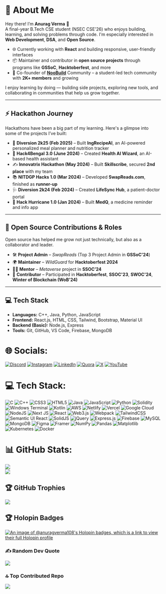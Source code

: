 # 💫 About Me

Hey there! I’m **Anurag Verma** 👋  
A final-year B.Tech CSE student (NSEC CSE'26) who enjoys building, learning, and solving problems through code. I'm especially interested in **Web Development**, **DSA**, and **Open Source**.

- 🌐 Currently working with **React** and building responsive, user-friendly interfaces  
- 📦 Maintainer and contributor in **open source projects** through programs like **GSSoC**, **Hacktoberfest**, and more  
- 🚀 Co-founder of [**NooBuild**](https://www.noobuild.in) Community – a student-led tech community with **2K+ members** and growing  

I enjoy learning by doing — building side projects, exploring new tools, and collaborating in communities that help us grow together.

---

## ⚡ Hackathon Journey

Hackathons have been a big part of my learning. Here's a glimpse into some of the projects I’ve built:

- 🥗 **Diversion 2k25 (Feb 2025)** – Built **IngRecipeAI**, an AI-powered personalized meal planner and nutrition tracker  
- 🧠 **Hack4Bengal 3.0 (June 2024)** – Created **Health AI Wizard**, an AI-based health assistant  
- ✍️ **Innovatrix Hackathon (May 2024)** – Built **Skillscribe**, secured **2nd place** with my team  
- 📚 **NITDGP Hacks 1.0 (Mar 2024)** – Developed **SwapReads.com**, finished as **runner-up**  
- 🩺 **Diversion 2k24 (Feb 2024)** – Created **LifeSync Hub**, a patient-doctor portal  
- 💊 **Hack Hurricane 1.0 (Jan 2024)** – Built **MedQ**, a medicine reminder and info app  

---

## 🌟 Open Source Contributions & Roles

Open source has helped me grow not just technically, but also as a collaborator and leader.

- 🛠️ **Project Admin** – *SwapReads* (Top 3 Project Admin in **GSSoC'24**)  
- 🌍 **Maintainer** – *WildGuard* for **Hacktoberfest 2024**  
- 🧑‍🏫 **Mentor** – *Metaverse* project in **SSOC’24**  
- 🔗 **Contributor** – Participated in **Hacktoberfest**, **SSOC'23**, **SWOC'24**, **Winter of Blockchain (WoB'24)**

---

## 💻 Tech Stack

- **Languages:** C++, Java, Python, JavaScript  
- **Frontend:** React.js, HTML, CSS, Tailwind, Bootstrap, Material UI  
- **Backend (Basic):** Node.js, Express  
- **Tools:** Git, GitHub, VS Code, Firebase, MongoDB  


# 🌐 Socials:
[![Discord](https://img.shields.io/badge/Discord-%237289DA.svg?logo=discord&logoColor=white)](https://discord.gg/anuragverma_108) [![Instagram](https://img.shields.io/badge/Instagram-%23E4405F.svg?logo=Instagram&logoColor=white)](https://instagram.com/anurag.bytes) [![LinkedIn](https://img.shields.io/badge/LinkedIn-%230077B5.svg?logo=linkedin&logoColor=white)](https://linkedin.com/in/anurag-verma-b91417253/) [![Quora](https://img.shields.io/badge/Quora-%23B92B27.svg?logo=Quora&logoColor=white)](https://quora.com/profile/Anurag-Verma-1538) [![X](https://img.shields.io/badge/X-black.svg?logo=X&logoColor=white)](https://x.com/anuragverma_108) [![YouTube](https://img.shields.io/badge/YouTube-%23FF0000.svg?logo=YouTube&logoColor=white)](https://youtube.com/@anuragbytes_) 

# 💻 Tech Stack:
![C](https://img.shields.io/badge/c-%2300599C.svg?style=for-the-badge&logo=c&logoColor=white) ![C++](https://img.shields.io/badge/c++-%2300599C.svg?style=for-the-badge&logo=c%2B%2B&logoColor=white) ![CSS3](https://img.shields.io/badge/css3-%231572B6.svg?style=for-the-badge&logo=css3&logoColor=white) ![HTML5](https://img.shields.io/badge/html5-%23E34F26.svg?style=for-the-badge&logo=html5&logoColor=white) ![Java](https://img.shields.io/badge/java-%23ED8B00.svg?style=for-the-badge&logo=openjdk&logoColor=white) ![JavaScript](https://img.shields.io/badge/javascript-%23323330.svg?style=for-the-badge&logo=javascript&logoColor=%23F7DF1E) ![Python](https://img.shields.io/badge/python-3670A0?style=for-the-badge&logo=python&logoColor=ffdd54) ![Solidity](https://img.shields.io/badge/Solidity-%23363636.svg?style=for-the-badge&logo=solidity&logoColor=white) ![Windows Terminal](https://img.shields.io/badge/Windows%20Terminal-%234D4D4D.svg?style=for-the-badge&logo=windows-terminal&logoColor=white) ![Kotlin](https://img.shields.io/badge/kotlin-%237F52FF.svg?style=for-the-badge&logo=kotlin&logoColor=white) ![AWS](https://img.shields.io/badge/AWS-%23FF9900.svg?style=for-the-badge&logo=amazon-aws&logoColor=white) ![Netlify](https://img.shields.io/badge/netlify-%23000000.svg?style=for-the-badge&logo=netlify&logoColor=#00C7B7) ![Vercel](https://img.shields.io/badge/vercel-%23000000.svg?style=for-the-badge&logo=vercel&logoColor=white) ![Google Cloud](https://img.shields.io/badge/GoogleCloud-%234285F4.svg?style=for-the-badge&logo=google-cloud&logoColor=white) ![NodeJS](https://img.shields.io/badge/node.js-6DA55F?style=for-the-badge&logo=node.js&logoColor=white) ![Next JS](https://img.shields.io/badge/Next-black?style=for-the-badge&logo=next.js&logoColor=white) ![React](https://img.shields.io/badge/react-%2320232a.svg?style=for-the-badge&logo=react&logoColor=%2361DAFB) ![Web3.js](https://img.shields.io/badge/web3.js-F16822?style=for-the-badge&logo=web3.js&logoColor=white) ![Webpack](https://img.shields.io/badge/webpack-%238DD6F9.svg?style=for-the-badge&logo=webpack&logoColor=black) ![TailwindCSS](https://img.shields.io/badge/tailwindcss-%2338B2AC.svg?style=for-the-badge&logo=tailwind-css&logoColor=white) ![Semantic UI React](https://img.shields.io/badge/Semantic%20UI%20React-%2335BDB2.svg?style=for-the-badge&logo=SemanticUIReact&logoColor=white) ![SolidJS](https://img.shields.io/badge/SolidJS-2c4f7c?style=for-the-badge&logo=solid&logoColor=c8c9cb) ![jQuery](https://img.shields.io/badge/jquery-%230769AD.svg?style=for-the-badge&logo=jquery&logoColor=white) ![Express.js](https://img.shields.io/badge/express.js-%23404d59.svg?style=for-the-badge&logo=express&logoColor=%2361DAFB) ![Firebase](https://img.shields.io/badge/Firebase-039BE5?style=for-the-badge&logo=Firebase&logoColor=white) ![MySQL](https://img.shields.io/badge/mysql-%2300000f.svg?style=for-the-badge&logo=mysql&logoColor=white) ![MongoDB](https://img.shields.io/badge/MongoDB-%234ea94b.svg?style=for-the-badge&logo=mongodb&logoColor=white) ![Figma](https://img.shields.io/badge/figma-%23F24E1E.svg?style=for-the-badge&logo=figma&logoColor=white) ![Framer](https://img.shields.io/badge/Framer-black?style=for-the-badge&logo=framer&logoColor=blue) ![NumPy](https://img.shields.io/badge/numpy-%23013243.svg?style=for-the-badge&logo=numpy&logoColor=white) ![Pandas](https://img.shields.io/badge/pandas-%23150458.svg?style=for-the-badge&logo=pandas&logoColor=white) ![Matplotlib](https://img.shields.io/badge/Matplotlib-%23ffffff.svg?style=for-the-badge&logo=Matplotlib&logoColor=black) ![Kubernetes](https://img.shields.io/badge/kubernetes-%23326ce5.svg?style=for-the-badge&logo=kubernetes&logoColor=white) ![Docker](https://img.shields.io/badge/docker-%230db7ed.svg?style=for-the-badge&logo=docker&logoColor=white)
# 📊 GitHub Stats:
![](https://github-readme-stats.vercel.app/api?username=anuragverma108&theme=dark&hide_border=false&include_all_commits=true&count_private=false)<br/>
![](https://github-readme-streak-stats.herokuapp.com/?user=anuragverma108&theme=dark&hide_border=false)<br/>


## 🏆 GitHub Trophies
![](https://github-profile-trophy.vercel.app/?username=anuragverma108&theme=radical&no-frame=false&no-bg=true&margin-w=4)

## 🏆 Holopin Badges
[![An image of @anuragverma108's Holopin badges, which is a link to view their full Holopin profile](https://holopin.me/anuragverma108)](https://holopin.io/@anuragverma108)

### ✍️ Random Dev Quote
![](https://quotes-github-readme.vercel.app/api?type=horizontal&theme=dark)

### 🔝 Top Contributed Repo
![](https://github-contributor-stats.vercel.app/api?username=anuragverma108&limit=5&theme=dark&combine_all_yearly_contributions=true)




  
<!-- Proudly created with GPRM ( https://gprm.itsvg.in ) -->
